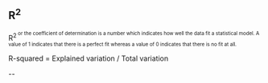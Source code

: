 ## R<sup>2<sup>

R<sup>2<sup> or the coefficient of determination is a number which indicates how well the data fit a statistical model. A value of 1 indicates that there is a perfect fit whereas a value of 0 indicates that there is no fit at all.

R-squared = Explained variation / Total variation

--
